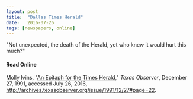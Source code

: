 ```yaml
---
layout: post
title:  "Dallas Times Herald"
date:   2016-07-26
tags: [newspapers, online]
---
```


"Not unexpected, the death of the Herald, yet who knew it would hurt this much?"

#### Read Online
Molly Ivins, "[An Epitaph for the Times Herald](http://archives.texasobserver.org/issue/1991/12/27#page=22 "Molly Ivins's epitaph in the Texas Observer for the Dallas Times Herald")," *Texas Observer*, December 27, 1991, accessed July 26, 2016, http://archives.texasobserver.org/issue/1991/12/27#page=22.
